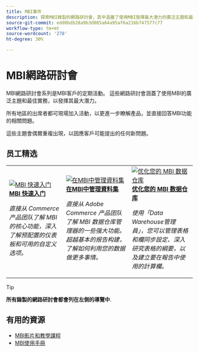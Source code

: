 ```yaml
---
title: MBI事件
description: 探索MBI錄製的網路研討會，其中涵蓋了使用MBI發揮最大潛力的廣泛主題和最佳實務。
source-git-commit: edd0bdb28a9b3d065a64a95af6a216b747577c77
workflow-type: tm+mt
source-wordcount: '278'
ht-degree: 30%

---
```


# MBI網路研討會

MBI網路研討會系列是MBI客戶的定期活動。 這些網路研討會涵蓋了使用MBI的廣泛主題和最佳實務，以發揮其最大潛力。

所有地區的出席者都可現場加入活動，以更進一步瞭解產品，並直接回答MBI功能的相關問題。

這些主題會偶爾重複出現，以因應客戶可能提出的任何新問題。

## 员工精选

<table>
<tr>
  <td>
    <a href="https://experienceleague.adobe.com/docs/commerce-events/mbi/2021/getting-started.html">
      <img alt="MBI 快速入门" src="./assets/getting-started-mbi.png" />
    </a>
     <div>
      <a href="https://experienceleague.adobe.com/docs/commerce-events/mbi/2021/getting-started.html">
        <strong>MBI 快速入门</strong>
      </a>
    </div>
    <p>
    <em>直接从 Commerce 产品团队了解 MBI 的核心功能，深入了解预配置的仪表板和可用的自定义选项。</em>
    <p>
  </td>
  <td>
    <a href="https://experienceleague.adobe.com/docs/commerce-events/mbi/2022/manage-data-sets.html">
      <img alt="在MBI中管理資料集" src="./assets/managing-data-sets-mbi.png" />
    </a>
     <div>
      <a href="https://experienceleague.adobe.com/docs/commerce-events/mbi/2022/manage-data-sets.html">
        <strong>在MBI中管理資料集</strong>
      </a>
    </div>
    <p>
    <em>直接从 Adobe Commerce 产品团队了解 MBI 数据仓库管理器的一些强大功能。超越基本的报告构建，了解如何利用您的数据做更多事情。</em>
    <p>
  </td>
   <td>
    <a href="https://experienceleague.adobe.com/docs/commerce-events/mbi/2021/optimize-data-warehouse.html">
      <img alt="优化您的 MBI 数据仓库" src="./assets/optimize-data-warehouse.png" />
    </a>
     <div>
      <a href="https://experienceleague.adobe.com/docs/commerce-events/mbi/2021/optimize-data-warehouse.html">
        <strong>优化您的 MBI 数据仓库</strong>
      </a>
    </div>
    <p>
    <em>使用「Data Warehouse管理員」，您可以管理表格和欄同步設定、深入研究表格的綱要，以及建立要在報告中使用的計算欄。</em>
    <p>
  </td>
</tr>
</table>

>[!TIP]
>
>**所有錄製的網路研討會都會列在左側的導覽中**.

## 有用的資源

- [MBI影片和教學課程](https://experienceleague.adobe.com/docs/commerce-learn/tutorials/mbi/filter-sets.html)
- [MBI使用手冊](https://experienceleague.adobe.com/docs/commerce-business-intelligence/mbi/guide-overview.html)
